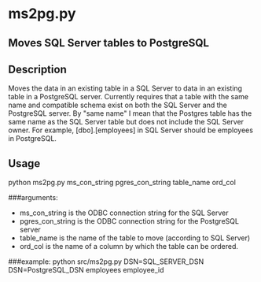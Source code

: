 # ms2pg.py
## Moves SQL Server tables to PostgreSQL
## Description
Moves the data in an existing table in a SQL Server to data in an existing
table in a PostgreSQL server. Currently requires that a table with the same
name and compatible schema exist on both the SQL Server and the PostgreSQL
server. By "same name" I mean that the Postgres table has the same name as the
SQL Server table but does not include the SQL Server owner. For example,
[dbo].[employees] in SQL Server should be employees in PostgreSQL.

## Usage
python ms2pg.py ms_con_string pgres_con_string table_name ord_col

###arguments:
* ms_con_string is the ODBC connection string for the SQL Server
* pgres_con_string is the ODBC connection string for the PostgreSQL server
* table_name is the name of the table to move (according to SQL Server)
* ord_col is the name of a column by which the table can be ordered.


###example:
python src/ms2pg.py DSN=SQL_SERVER_DSN DSN=PostgreSQL_DSN employees employee_id


